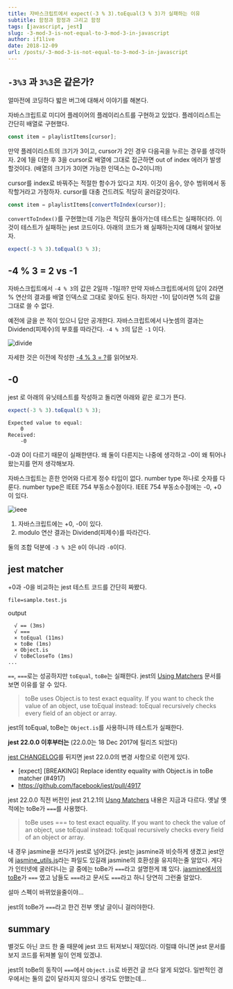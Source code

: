 ```yaml
---
title: 자바스크립트에서 expect(-3 % 3).toEqual(3 % 3)가 실패하는 이유
subtitle: 함정과 함정과 그리고 함정
tags: [javascript, jest]
slug: -3-mod-3-is-not-equal-to-3-mod-3-in-javascript
author: if1live
date: 2018-12-09
url: /posts/-3-mod-3-is-not-equal-to-3-mod-3-in-javascript
---
```


## `-3%3` 과 `3%3`은 같은가?

얼마전에 코딩하다 밟은 버그에 대해서 이야기를 해본다.

자바스크립트로 미디어 플레이어의 플레이리스트를 구현하고 있었다.
플레이리스트는 간단히 배열로 구현했다.

```js
const item = playlistItems[cursor];
```

만약 플레이리스트의 크기가 3이고, cursor가 2인 경우 다음곡을 누르는 경우를 생각하자.
2에 1을 더한 후 3을 cursor로 배열에 그대로 접근하면 out of index 에러가 발생할것이다.
(배열의 크기가 3이면 가능한 인덱스는 0~2이니까)

cursor를 index로 바꿔주는 적절한 함수가 있다고 치자.
이것이 음수, 양수 범위에서 동작할거라고 가정하자.
cursor를 대충 건드려도 적당히 굴러갈것이다.

```js
const item = playlistItems[convertToIndex(cursor)];
```

`convertToIndex()`를 구현했는데 기능은 적당히 돌아가는데 테스트는 실패하더라.
이것이 테스트가 실패하는 jest 코드이다.
아래의 코드가 왜 실패하는지에 대해서 알아보자.

```js
expect(-3 % 3).toEqual(3 % 3);
```

<!--adsense-->

## -4 % 3 = 2 vs -1

자바스크립트에서 `-4 % 3`의 값은 2일까 -1일까?
만약 자바스크립트에서의 답이 2라면 % 연산의 결과를 배열 인덱스로 그대로 꽂아도 된다.
하지만 -1이 답이라면 %의 값을 그대로 쓸 수 없다.

예전에 글을 쓴 적이 있으니 답만 공개한다.
자바스크립트에서 나눗셈의 결과는 Dividend(피제수)의 부호를 따라간다.
`-4 % 3`의 답은 `-1` 이다.

![divide]({attach}-3-mod-3-is-not-equal-to-3-mod-3-in-javascript/divisor.jpg)

자세한 것은 이전에 작성한 [-4 % 3 = ?][blog-sign-of-mod-operator]를 읽어보자.


## -0

jest 로 아래의 유닛테스트를 작성하고 돌리면 아래와 같은 로그가 뜬다.

```js
expect(-3 % 3).toEqual(3 % 3);
```

```
Expected value to equal:
    0
Received:
    -0
```

-0과 0이 다르기 때문이 실패한댄다.
왜 둘이 다른지는 나중에 생각하고 -0이 왜 튀어나왔는지를 먼저 생각해보자.

자바스크립트는 흔한 언어와 다르게 정수 타입이 없다.
number type 하나로 숫자를 다룬다.
number type은 IEEE 754 부동소수점이다.
IEEE 754 부동소수점에는 -0, +0이 있다.

![ieee]({attach}-3-mod-3-is-not-equal-to-3-mod-3-in-javascript/618px-IEEE_754_Single_Negative_Zero.svg.png)

1. 자바스크립트에는 +0, -0이 있다.
2. modulo 연산 결과는 Dividend(피제수)를 따라간다.

둘의 조합 덕분에 `-3 % 3`은 `0`이 아니라 `-0`이다.


## jest matcher

+0과 -0을 비교하는 jest 테스트 코드를 간단히 짜봤다.

~~~maya:view
file=sample.test.js
~~~

output
```
  √ == (3ms)
  √ ===
  × toEqual (11ms)
  × toBe (1ms)
  × Object.is
  √ toBeCloseTo (1ms)
...
```

`==`, `===`로는 성공하지만 `toEqual`, `toBe`는 실패한다.
jest의 [Using Matchers][jest-matcher] 문서를 보면 이유를 알 수 있다.

> toBe uses Object.is to test exact equality. If you want to check the value of an object, use toEqual instead:
> toEqual recursively checks every field of an object or array.

jest의 toEqual, toBe는 `Object.is`를 사용하니까 테스트가 실패한다.


**jest 22.0.0 이후부터는**
(22.0.0는 18 Dec 2017에 릴리즈 되었다)

[jest CHANGELOG][jest-changelog]를 뒤지면 jest 22.0.0의 변경 사항으로 이런게 있다.

* [expect] [BREAKING] Replace identity equality with Object.is in toBe matcher (#4917)
* https://github.com/facebook/jest/pull/4917

jest 22.0.0 직전 버전인 jest 21.2.1의 [Usng Matchers][jest-matcher-21] 내용은 지금과 다르다.
옛날 옛적에는 toBe가 `===`를 사용했다.

> toBe uses === to test exact equality. If you want to check the value of an object, use toEqual instead:
> toEqual recursively checks every field of an object or array.

내 경우 jasmine을 쓰다가 jest로 넘어갔다.
jest는 jasmine과 비슷하게 생겼고 jest안에 [jasmine_utils.js][jasmine-utils]라는 파일도 있길래 jasmine의 호환성을 유지하는줄 알았다.
게다가 인터넷에 굴러다니는 글 중에는 toBe가 `===`라고 설명한게 꽤 있다.
[jasmine에서의 toBe][jasmine-matcher]가 `===` 였고 남들도 `===`라고 문서도 `===`라고 하니 당연히 그런줄 알았다.

설마 스펙이 바뀌었을줄이야...

jest의 toBe가 `===`라고 한건 전부 옛날 글이니 걸러야한다.

## summary

별것도 아닌 코드 한 줄 때문에 jest 코드 뒤져보니 재밌더라.
이럴떄 아니면 jest 문서를 보지 코드를 뒤져볼 일이 언제 있겠냐.

jest의 toBe의 동작이 `===`에서 `Object.is`로 바뀐건 글 쓰다 알게 되었다.
일반적인 경우에서는 둘의 값이 달라지지 않으니 생각도 안했는데...


[wiki-mod-op]: https://en.wikipedia.org/wiki/Modulo_operation
[wiki-signed-zero]: https://en.wikipedia.org/wiki/Signed_zero
[jasmine-matcher]: https://jasmine.github.io/api/2.7/matchers.html
[jest-matcher]: https://jestjs.io/docs/en/using-matchers
[blog-sign-of-mod-operator]: {attach}sign-of-mod-operator/
[jest-changelog]: https://github.com/facebook/jest/blob/master/CHANGELOG.md
[jest-matcher-21]: https://github.com/facebook/jest/blob/v21.2.1/docs/en/UsingMatchers.md
[jasmine-utils]: https://github.com/facebook/jest/blob/v23.6.0/packages/expect/src/jasmine_utils.js
